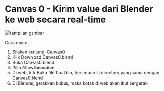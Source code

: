 # Canvas 0 - Kirim value dari Blender ke web secara real-time  
![tampilan gambar](gerakkan20%realtime.gif)  

Cara main:
1. Silakan kunjungi [Canvas0](https://angkasamuhammad.github.io/Kumpulan-Content/content/Canvas0/Canvas0.html)
2. Klik Download Canvas0.blend
3. Buka Canvas0.blend
4. Pilih Allow Execution
6. Di web, klik Buka file float.bin, tersimpan di directory yang sama dengan Canvas0.blend
7. Di Blender, gerakkan kubus, maka kotak di web akan ikut bergerak
